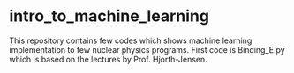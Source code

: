 # intro_to_machine_learning
This repository contains few codes which shows machine learning implementation to few nuclear physics programs. First code is Binding_E.py which is based on the lectures by Prof. Hjorth-Jensen. 
